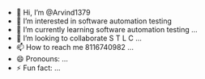 - 👋 Hi, I’m @Arvind1379
- 👀 I’m interested in software automation testing
- 🌱 I’m currently learning software automation testing ...
- 💞️ I’m looking to collaborate S T L C ...
- 📫 How to reach me 8116740982 ...
- 😄 Pronouns: ...
- ⚡ Fun fact: ...

<!---
Arvind1379/Arvind1379 is a ✨ special ✨ repository because its `README.md` (this file) appears on your GitHub profile.
You can click the Preview link to take a look at your changes.
--->
